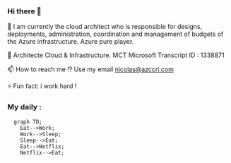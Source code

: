 ### Hi there 👋

💬 I am currently the cloud architect who is responsible for designs, deployments, administration, coordination and management of budgets of the Azure infrastructure. Azure pure player.

🔭 Architecte Cloud & Infrastructure.
MCT Microsoft Transcript ID : 1338871

📫 How to reach me !? Use my email nicolas@azccri.com

⚡ Fun fact: i work hard !

### My daily :

```mermaid
  graph TD;
    Eat-->Work;
    Work-->Sleep;
    Sleep-->Eat;
    Eat-->Netflix;
    Netflix-->Eat;
```
